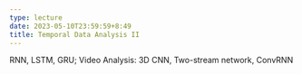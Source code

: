 ```yaml
---
type: lecture
date: 2023-05-10T23:59:59+8:49
title: Temporal Data Analysis II
---
```

RNN, LSTM, GRU; Video Analysis: 3D CNN, Two-stream network, ConvRNN